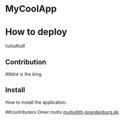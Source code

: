 # MyCoolApp

# How to deploy
hsfsdfsdf

## Contribution
ANdré is the king.

## Install
How to install the application.

##contributers 
Omer mutlu mutlu@th-brandenburg.de